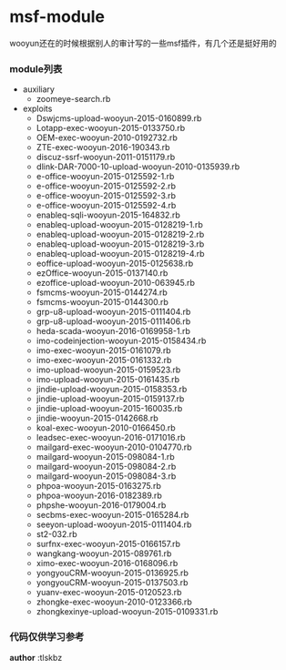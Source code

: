 # msf-module

wooyun还在的时候根据别人的审计写的一些msf插件，有几个还是挺好用的

### module列表
* auxiliary
    * zoomeye-search.rb
* exploits
    + Dswjcms-upload-wooyun-2015-0160899.rb
    + Lotapp-exec-wooyun-2015-0133750.rb
    + OEM-exec-wooyun-2010-0192732.rb
    + ZTE-exec-wooyun-2016-190343.rb
    + discuz-ssrf-wooyun-2011-0151179.rb
    + dlink-DAR-7000-10-upload-wooyun-2010-0135939.rb
    + e-office-wooyun-2015-0125592-1.rb
    + e-office-wooyun-2015-0125592-2.rb
    + e-office-wooyun-2015-0125592-3.rb
    + e-office-wooyun-2015-0125592-4.rb
    + enableq-sqli-wooyun-2015-164832.rb
    + enableq-upload-wooyun-2015-0128219-1.rb
    + enableq-upload-wooyun-2015-0128219-2.rb
    + enableq-upload-wooyun-2015-0128219-3.rb
    + enableq-upload-wooyun-2015-0128219-4.rb
    + eoffice-upload-wooyun-2015-0125638.rb
    + ezOffice-wooyun-2015-0137140.rb
    + ezoffice-upload-wooyun-2010-063945.rb
    + fsmcms-wooyun-2015-0144274.rb
    + fsmcms-wooyun-2015-0144300.rb
    + grp-u8-upload-wooyun-2015-0111404.rb
    + grp-u8-upload-wooyun-2015-0111406.rb
    + heda-scada-wooyun-2016-0169958-1.rb
    + imo-codeinjection-wooyun-2015-0158434.rb
    + imo-exec-wooyun-2015-0161079.rb
    + imo-exec-wooyun-2015-0161332.rb
    + imo-upload-wooyun-2015-0159523.rb
    + imo-upload-wooyun-2015-0161435.rb
    + jindie-upload-wooyun-2015-0158353.rb
    + jindie-upload-wooyun-2015-0159137.rb
    + jindie-upload-wooyun-2015-160035.rb
    + jindie-wooyun-2015-0142668.rb
    + koal-exec-wooyun-2010-0166450.rb
    + leadsec-exec-wooyun-2016-0171016.rb
    + mailgard-exec-wooyun-2010-0104770.rb
    + mailgard-wooyun-2015-098084-1.rb
    + mailgard-wooyun-2015-098084-2.rb
    + mailgard-wooyun-2015-098084-3.rb
    + phpoa-wooyun-2015-0163275.rb
    + phpoa-wooyun-2016-0182389.rb
    + phpshe-wooyun-2016-0179004.rb
    + secbms-exec-wooyun-2015-0165284.rb
    + seeyon-upload-wooyun-2015-0111404.rb
    + st2-032.rb
    + surfnx-exec-wooyun-2015-0166157.rb
    + wangkang-wooyun-2015-089761.rb
    + ximo-exec-wooyun-2016-0168096.rb
    + yongyouCRM-wooyun-2015-0136925.rb
    + yongyouCRM-wooyun-2015-0137503.rb
    + yuanv-exec-wooyun-2015-0120523.rb
    + zhongke-exec-wooyun-2010-0123366.rb
    + zhongkexinye-upload-wooyun-2015-0109331.rb

### 代码仅供学习参考

__author__ :tlskbz
